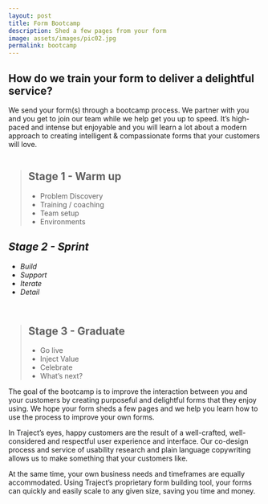 ```yaml
---
layout: post
title: Form Bootcamp
description: Shed a few pages from your form
image: assets/images/pic02.jpg
permalink: bootcamp
---
```


<h2>How do we train your form to deliver a delightful service?</h2>


We send your form(s) through a bootcamp process. We partner with you and you get to join our team while we help get you up to speed.  It’s high-paced and intense but enjoyable and you will learn a lot about a modern approach to creating intelligent & compassionate forms that your customers will love.
<div class="box alt">
    <div class="row">
        <div class="5u"><span class="image fit"><img src="../../../assets/images/warmu_crop.png" alt="" /></span></div>
        <div class="7u$">
            <blockquote>
                <h2>Stage 1 - Warm up</h2>
                <ul class="alt">
                    <li>Problem Discovery</li>
                    <li>Training / coaching</li>
                    <li>Team setup</li>
                    <li>Environments</li>
                </ul>
            </blockquote>
        </div>
    </div>
    <div class="row">
        <div class="6u"><em>
            <h2>Stage 2 - Sprint</h2>
            <ul class="alt">
                <li>Build</li>
                <li>Support</li>
                <li>Iterate</li>
                <li>Detail</li>
            </ul></em>
        </div>
        <div class="5u$">
        <blockquote>
            <span class="image fit"><img src="../../../assets/images/sprint_crop.png" alt="" /></span>
        </blockquote>
        </div>
    </div>
    <div class="row">
        <div class="5u"><span class="image fit"><img src="../../../assets/images/graduation_crop.png" alt="" /></span></div>
        <div class="7u$">
            <blockquote>
                <h2>Stage 3 - Graduate</h2>
                <ul class="alt">
                    <li>Go live</li>
                    <li>Inject Value</li>
                    <li>Celebrate</li>
                    <li>What’s next?</li>
                </ul>
            </blockquote>
        </div>
    </div>
</div>


The goal of the bootcamp is to improve the interaction between you and your customers by creating purposeful and delightful forms that they enjoy using.  We hope your form sheds a few pages and we help you learn how to use the process to improve your own forms.


In Traject’s eyes, happy customers are the result of a well-crafted, well-considered and respectful user experience and interface. Our co-design process and service of usability research and plain language copywriting allows us to make something that your customers like. 

At the same time, your own business needs and timeframes are equally accommodated. Using Traject’s proprietary form building tool, your forms can quickly and easily scale to any given size, saving you time and money.

